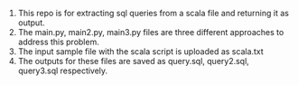 1. This repo is for extracting sql queries from a scala file and returning it as output.
2. The main.py, main2.py, main3.py files are three different approaches to address this problem.
3. The input sample file with the scala script is uploaded as scala.txt
4. The outputs for these files are saved as query.sql, query2.sql, query3.sql respectively.
